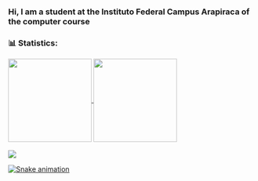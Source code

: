 ### Hi, I am a student at the Instituto Federal Campus Arapiraca of the computer course

<!--
**Jul10c3s4/Jul10c3s4** is a ✨ _special_ ✨ repository because its `README.md` (this file) appears on your GitHub profile.

Here are some ideas to get you started:

- 🔭 I’m currently working on ...
- 🌱 I’m currently learning ...
- 👯 I’m looking to collaborate on ...
- 🤔 I’m looking for help with ...
- 💬 Ask me about ...
- 📫 How to reach me: ...
- 😄 Pronouns: ...
- ⚡ Fun fact: ...
-->

<h3>📊 Statistics:</h3>
 <div>
  <a href="https://github.com/Jul10c3s4">
  <img align = "center" height="170em" src="https://github-readme-stats.vercel.app/api?username=Jul10c3s4&show_icons=true&theme=github_dark&include_all_commits=true&count_private=true"/>
  <img align = "center" height="170em" src="https://github-readme-stats.vercel.app/api/top-langs/?username=Jul10c3s4&layout=compact&langs_count=7&theme=github_dark"/></br></br>
   
   <img src="https://github-profile-trophy.vercel.app/?username=Jul10c3s4&theme=darkhub&margin-w=9&hide_border=true">
</div> 

 <div style="display: inline_block">

 ![Snake animation](https://github.com/jul10c3s4/jul10c3s4/blob/output/github-contribution-grid-snake.svg)
